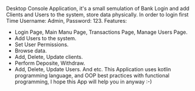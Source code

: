 Desktop Console Application, it's a small semulation of Bank Login and add Clients and Users to the system, store data physically. In order to login first Time 
Username: Admin, Password: 123.
Features: 
- Login Page, Main Manu Page, Transactions Page, Manage Users Page.
- Add Users to the system.
- Set User Permissions.
- Browse data.
- Add, Delete, Update clients.
- Perform Deposite, Withdraw.
- Add, Delete, Update Users.
And etc.
This Application uses kotlin programming language, and OOP best practices with functional programming, I hope this App will help you in anyway :-)
